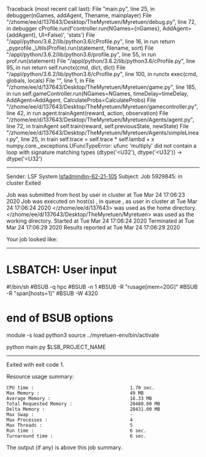 Traceback (most recent call last):
  File "main.py", line 25, in <module>
    debugger(nGames, addAgent, Thename, mainplayer)
  File "/zhome/ee/d/137643/Desktop/TheMyretuen/Myretuen/debug.py", line 72, in debugger
    cProfile.run(f'controller.run(NGames={nGames}, AddAgent={addAgent}, UI=False)', 'stats')
  File "/appl/python/3.6.2/lib/python3.6/cProfile.py", line 16, in run
    return _pyprofile._Utils(Profile).run(statement, filename, sort)
  File "/appl/python/3.6.2/lib/python3.6/profile.py", line 55, in run
    prof.run(statement)
  File "/appl/python/3.6.2/lib/python3.6/cProfile.py", line 95, in run
    return self.runctx(cmd, dict, dict)
  File "/appl/python/3.6.2/lib/python3.6/cProfile.py", line 100, in runctx
    exec(cmd, globals, locals)
  File "<string>", line 1, in <module>
  File "/zhome/ee/d/137643/Desktop/TheMyretuen/Myretuen/game.py", line 185, in run
    self.gameController.run(NGames=NGames, timeDelay=timeDelay, AddAgent=AddAgent, CalculateProbs=CalculateProbs)
  File "/zhome/ee/d/137643/Desktop/TheMyretuen/Myretuen/gamecontroller.py", line 42, in run
    agent.trainAgent(reward, action, observation)
  File "/zhome/ee/d/137643/Desktop/TheMyretuen/Myretuen/Agents/agent.py", line 72, in trainAgent
    self.train(reward, self.previousState, newState)
  File "/zhome/ee/d/137643/Desktop/TheMyretuen/Myretuen/Agents/simpleLinear.py", line 25, in train
    self.trace = self.trace * self.lambd + x
numpy.core._exceptions.UFuncTypeError: ufunc 'multiply' did not contain a loop with signature matching types (dtype('<U32'), dtype('<U32')) -> dtype('<U32')

------------------------------------------------------------
Sender: LSF System <lsfadmin@n-62-21-105>
Subject: Job 5929845: <SimpleLinear4Test-6> in cluster <dcc> Exited

Job <SimpleLinear4Test-6> was submitted from host <n-62-30-5> by user <s183905> in cluster <dcc> at Tue Mar 24 17:06:23 2020
Job was executed on host(s) <n-62-21-105>, in queue <hpc>, as user <s183905> in cluster <dcc> at Tue Mar 24 17:06:24 2020
</zhome/ee/d/137643> was used as the home directory.
</zhome/ee/d/137643/Desktop/TheMyretuen/Myretuen> was used as the working directory.
Started at Tue Mar 24 17:06:24 2020
Terminated at Tue Mar 24 17:06:29 2020
Results reported at Tue Mar 24 17:06:29 2020

Your job looked like:

------------------------------------------------------------
# LSBATCH: User input
#!/bin/sh
#BSUB -q hpc
#BSUB -n 1
#BSUB -R "rusage[mem=20G]"
#BSUB -R "span[hosts=1]"
#BSUB -W 4320
# end of BSUB options

module -s load python3
source ../myretuen-env/bin/activate

python main.py $LSB_PROJECT_NAME


------------------------------------------------------------

Exited with exit code 1.

Resource usage summary:

    CPU time :                                   1.70 sec.
    Max Memory :                                 49 MB
    Average Memory :                             16.33 MB
    Total Requested Memory :                     20480.00 MB
    Delta Memory :                               20431.00 MB
    Max Swap :                                   -
    Max Processes :                              4
    Max Threads :                                5
    Run time :                                   6 sec.
    Turnaround time :                            6 sec.

The output (if any) is above this job summary.

